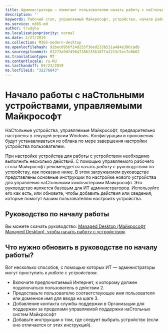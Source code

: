 ```yaml
---
title: Администраторы — помогают пользователям начать работу с наСтольным устройством, управляемым Майкрософт
description: ''
keywords: Рабочий стол, управляемый Майкрософт, устройство, начало работы, Microsoft 365
ms.service: m365-md
author: trudyha
ms.localizationpriority: normal
ms.date: 2/27/2019
ms.collection: M365-modern-desktop
ms.openlocfilehash: 92bec0956f24d255f36ed233b531a4d4e396cadb
ms.sourcegitcommit: 81273a9df49647286235b187fa2213c5ec7e8b62
ms.translationtype: MT
ms.contentlocale: ru-RU
ms.lasthandoff: 04/23/2019
ms.locfileid: "32276843"
---
```

# <a name="get-started-using-microsoft-managed-desktop-devices"></a>Начало работы с наСтольными устройствами, управляемыми Майкрософт

НаСтольные устройства, управляемые Майкрософт, предварительно настроены в текущей версии Windows. Конфигурации и приложения будут устанавливаться из облака по мере завершения настройки устройства пользователем. 
 
При настройке устройства для работы с устройством необходимо выполнить несколько действий. С помощью управляемого рабочего стола Майкрософт рекомендуется начать *работу с* руководством по устройству, как показано ниже. В этом загружаемом руководстве представлены основные инструкции по настройке нового устройства для управления наСтольными компьютерами Майкрософт. Это руководство является базовым для ИТ администраторов. Используйте его как есть, или обновите, чтобы добавить действия или сведения, которые помогут вашим пользователям настроить устройства. 

## <a name="get-started-guide"></a>Руководство по началу работы 
Вы можете скачать руководство: [Managed Desktop (Майкрософт Managed Desktop), чтобы начать работу с устройством](https://www.microsoft.com/en-us/download/details.aspx?id=57918).

## <a name="what-should-i-update-in-the-get-started-guide"></a>Что нужно обновить в руководстве по началу работы?

Вот несколько способов, с помощью которых ИТ — администраторы могут приступить к *работе с устройством*.
- Включите предпочитаемый Интернет, к которому должен подключаться пользователь в действии 2.
- Предоставьте пользователю соответствующее имя пользователя или доменное имя для ввода на шаге 3.
- Добавление контакта службы поддержки в Организации для поддержки за пределами управляемой поддержки наСтольных систем Майкрософт
- Добавьте инструкции о том, где следует выбрать устройство (если оно отличается от этих инструкций).
